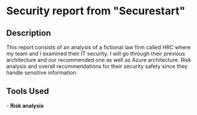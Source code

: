 <h1>Security report from "Securestart"</h1>

<h2>Description</h2>
This report consists of an analysis of a fictional law firm called HRC where my team and I examined their IT security. I will go through their previous architecture and our recommended one as well as Azure architecture. Risk analysis and overall recommendations for their security safety since they handle sensitive information.

<h2>Tools Used </h2>
- <b>Risk analysis </b>
